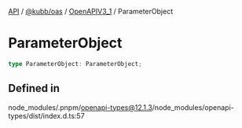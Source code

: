 [API](../../../../../packages.md) / [@kubb/oas](../../../index.md) / [OpenAPIV3\_1](../index.md) / ParameterObject

# ParameterObject

```ts
type ParameterObject: ParameterObject;
```

## Defined in

node\_modules/.pnpm/openapi-types@12.1.3/node\_modules/openapi-types/dist/index.d.ts:57
